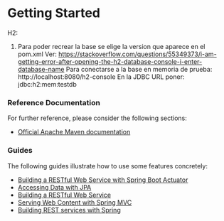 # Getting Started

H2:
1. Para poder recrear la base se elige la version que aparece en el pom.xml
Ver:
https://stackoverflow.com/questions/55349373/i-am-getting-error-after-opening-the-h2-database-console-i-enter-database-name
Para conectarse a la base en memoria de prueba:
http://localhost:8080/h2-console
En la JDBC URL poner:
jdbc:h2:mem:testdb 

### Reference Documentation
For further reference, please consider the following sections:

* [Official Apache Maven documentation](https://maven.apache.org/guides/index.html)

### Guides
The following guides illustrate how to use some features concretely:

* [Building a RESTful Web Service with Spring Boot Actuator](https://spring.io/guides/gs/actuator-service/)
* [Accessing Data with JPA](https://spring.io/guides/gs/accessing-data-jpa/)
* [Building a RESTful Web Service](https://spring.io/guides/gs/rest-service/)
* [Serving Web Content with Spring MVC](https://spring.io/guides/gs/serving-web-content/)
* [Building REST services with Spring](https://spring.io/guides/tutorials/bookmarks/)


